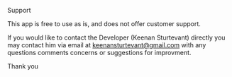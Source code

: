 Support

This app is free to use as is, and does not offer customer support. 

If you would like to contact the Developer (Keenan Sturtevant) directly you may contact him via email at keenansturtevant@gmail.com with any questions comments concerns or suggestions for improvment. 

Thank you

